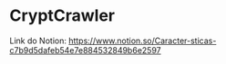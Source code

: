 # CryptCrawler

Link do Notion: https://www.notion.so/Caracter-sticas-c7b9d5dafeb54e7e884532849b6e2597
